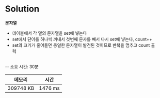 # Solution

**문자열**
- 테이블에서 각 열의 문자열을 set에 넣는다
- set에서 단어를 하나씩 꺼내서 첫번째 문자를 빼서 다시 set에 넣는다, count++
- set의 크기가 줄어들면 동일한 문자열이 발견된 것이므로 반복을 멈추고 count 출력

</br>
-- 소요 시간: 30분

|메모리|시간|
|---|---|
|309748 KB|1476 ms|
